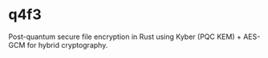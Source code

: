 # q4f3
Post-quantum secure file encryption in Rust using Kyber (PQC KEM) + AES-GCM for hybrid cryptography.
